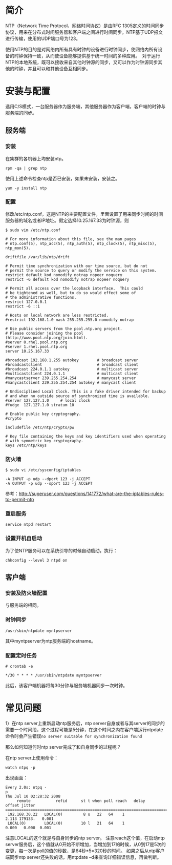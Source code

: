 # 简介
NTP（Network Time Protocol，网络时间协议）是由RFC 1305定义的时间同步协议，用来在分布式时间服务器和客户端之间进行时间同步。NTP基于UDP报文进行传输，使用的UDP端口号为123。 

使用NTP的目的是对网络内所有具有时钟的设备进行时钟同步，使网络内所有设备的时钟保持一致，从而使设备能够提供基于统一时间的多种应用。 
对于运行NTP的本地系统，既可以接收来自其他时钟源的同步，又可以作为时钟源同步其他的时钟，并且可以和其他设备互相同步。

# 安装与配置
选用C/S模式，一台服务器作为服务端，其他服务器作为客户端，客户端的时钟与服务端的同步。
## 服务端
### 安装
在集群的各机器上均安装ntp。

```shell
rpm -qa | grep ntp
```
使用上述命令检查ntp是否已安装，如果未安装，安装之。

```shell
yum -y install ntp
```

### 配置
修改/etc/ntp.conf，这是NTP的主要配置文件，里面设置了用来同步时间的时间服务器的域名或者IP地址。假定选择10.25.167.33为时钟源，则

```shell
$ sudo vim /etc/ntp.conf 

# For more information about this file, see the man pages
# ntp.conf(5), ntp_acc(5), ntp_auth(5), ntp_clock(5), ntp_misc(5), ntp_mon(5).

driftfile /var/lib/ntp/drift

# Permit time synchronization with our time source, but do not
# permit the source to query or modify the service on this system.
restrict default kod nomodify notrap nopeer noquery
restrict -6 default kod nomodify notrap nopeer noquery

# Permit all access over the loopback interface.  This could
# be tightened as well, but to do so would effect some of
# the administrative functions.
restrict 127.0.0.1
restrict -6 ::1

# Hosts on local network are less restricted.
#restrict 192.168.1.0 mask 255.255.255.0 nomodify notrap

# Use public servers from the pool.ntp.org project.
# Please consider joining the pool (http://www.pool.ntp.org/join.html).
#server 0.rhel.pool.ntp.org
#server 1.rhel.pool.ntp.org
server 10.25.167.33

#broadcast 192.168.1.255 autokey        # broadcast server
#broadcastclient                        # broadcast client
#broadcast 224.0.1.1 autokey            # multicast server
#multicastclient 224.0.1.1              # multicast client
#manycastserver 239.255.254.254         # manycast server
#manycastclient 239.255.254.254 autokey # manycast client

# Undisciplined Local Clock. This is a fake driver intended for backup
# and when no outside source of synchronized time is available. 
#server 127.127.1.0     # local clock
#fudge  127.127.1.0 stratum 10  

# Enable public key cryptography.
#crypto

includefile /etc/ntp/crypto/pw

# Key file containing the keys and key identifiers used when operating
# with symmetric key cryptography. 
keys /etc/ntp/keys
```

### 防火墙

```shell
$ sudo vi /etc/sysconfig/iptables

-A INPUT -p udp --dport 123 -j ACCEPT
-A OUTPUT -p udp --sport 123 -j ACCEPT
```

参考：http://superuser.com/questions/141772/what-are-the-iptables-rules-to-permit-ntp 

### 重启服务
```
service ntpd restart
```

### 设置开机自启动
为了使NTP服务可以在系统引导的时候自动启动，执行：

```shell
chkconfig --level 3 ntpd on
```

## 客户端
### 安装及防火墙配置
与服务端的相同。

### 时钟同步

```
/usr/sbin/ntpdate myntpserver
```
其中myntpserver为ntp服务端的hostname。

### 配置定时任务
```
# crontab -e

*/30 * * * * /usr/sbin/ntpdate myntpserver
```

此后，该客户端机器将每30分钟与服务端机器同步一次时钟。

# 常见问题

1）在ntp server上重新启动ntp服务后，ntp server自身或者与其server的同步的需要一个时间段，这个过程可能是5分钟，在这个时间之内在客户端运行ntpdate命令时会产生错误`no server suitable for synchronization found`

那么如何知道何时ntp server完成了和自身同步的过程呢？

在ntp server上使用命令：
```shell
watch ntpq -p
```

出现画面：
```
Every 2.0s: ntpq -p                                                                                                             Thu Jul 10 02:28:32 2008
     remote           refid      st t when poll reach   delay   offset jitter
==============================================================================
 192.168.30.22   LOCAL(0)         8 u   22   64    1    2.113 179133.   0.001
 LOCAL(0)        LOCAL(0)        10 l   21   64    1    0.000   0.000  0.001
```
注意LOCAL的这个就是与自身同步的ntp server。
注意reach这个值，在启动ntp server服务后，这个值就从0开始不断增加，当增加到17的时候，从0到17是5次的变更，每一次是poll的值的秒数，是64秒*5=320秒的时间。
如果之后从ntp客户端同步ntp server还失败的话，用ntpdate –d来查询详细错误信息，再做判断。

